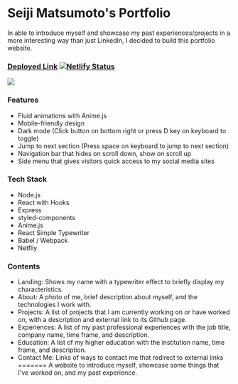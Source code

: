 # Seiji Matsumoto's Portfolio

In able to introduce myself and showcase my past experiences/projects in a more interesting way than just LinkedIn, 
I decided to build this portfolio website. 
### [Deployed Link](https://www.seijimatsumoto.me) [![Netlify Status](https://api.netlify.com/api/v1/badges/6cd9f370-e832-42c2-b069-9ea05fca767f/deploy-status)](https://app.netlify.com/sites/seijimatsumoto/deploys)
![](https://i.imgur.com/8MEIt3E.png)

### Features
* Fluid animations with Anime.js
* Mobile-friendly design
* Dark mode (Click button on bottom right or press D key on keyboard to toggle)
* Jump to next section (Press space on keyboard to jump to next section)
* Navigation bar that hides on scroll down, show on scroll up
* Side menu that gives visitors quick access to my social media sites

### Tech Stack

- Node.js
- React with Hooks
- Express 
- styled-components
- Anime.js
- React Simple Typewriter
- Babel / Webpack
- Netfliy

### Contents
* Landing: Shows my name with a typewriter effect to briefly display my characteristics.
* About: A photo of me, brief description about myself, and the technologies I work with.
* Projects: A list of projects that I am currently working on or have worked on, with a description and external link to its Github page.
* Experiences: A list of my past professional experiences with the job title, company name, time frame, and description.
* Education: A list of my higher education with the institution name, time frame, and description.
* Contact Me: Links of ways to contact me that redirect to external links
=======
A website to introduce myself, showcase some things that I've worked on, and my past experience.
